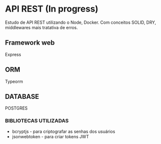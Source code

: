 # API REST  (In progress)

Estudo de API REST utilizando o Node, Docker. Com conceitos SOLID, DRY, middlewares mais tratativa de erros.

## Framework web
Express

## ORM
Typeorm

## DATABASE
POSTGRES

### BIBLIOTECAS UTILIZADAS
* bcryptjs - para criptografar as senhas dos usuários
* jsonwebtoken - para criar tokens JWT
